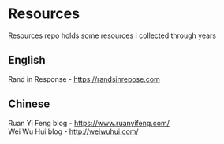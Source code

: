 # Resources
Resources repo holds some resources I collected through years

## English
Rand in Response - https://randsinrepose.com 

## Chinese 
Ruan Yi Feng blog - https://www.ruanyifeng.com/ \
Wei Wu Hui blog - http://weiwuhui.com/ 

